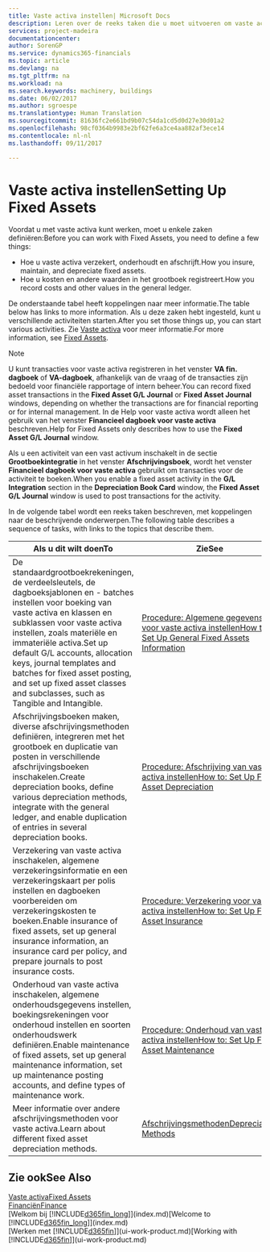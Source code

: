```yaml
---
title: Vaste activa instellen| Microsoft Docs
description: Leren over de reeks taken die u moet uitvoeren om vaste activa in te stellen, zoals machines of gebouwen.
services: project-madeira
documentationcenter: 
author: SorenGP
ms.service: dynamics365-financials
ms.topic: article
ms.devlang: na
ms.tgt_pltfrm: na
ms.workload: na
ms.search.keywords: machinery, buildings
ms.date: 06/02/2017
ms.author: sgroespe
ms.translationtype: Human Translation
ms.sourcegitcommit: 81636fc2e661bd9b07c54da1cd5d0d27e30d01a2
ms.openlocfilehash: 98cf0364b9983e2bf62fe6a3ce4aa882af3ece14
ms.contentlocale: nl-nl
ms.lasthandoff: 09/11/2017

---
```

# <a name="setting-up-fixed-assets"></a><span data-ttu-id="d9dac-103">Vaste activa instellen</span><span class="sxs-lookup"><span data-stu-id="d9dac-103">Setting Up Fixed Assets</span></span>
<span data-ttu-id="d9dac-104">Voordat u met vaste activa kunt werken, moet u enkele zaken definiëren:</span><span class="sxs-lookup"><span data-stu-id="d9dac-104">Before you can work with Fixed Assets, you need to define a few things:</span></span>  

* <span data-ttu-id="d9dac-105">Hoe u vaste activa verzekert, onderhoudt en afschrijft.</span><span class="sxs-lookup"><span data-stu-id="d9dac-105">How you insure, maintain, and depreciate fixed assets.</span></span>  
* <span data-ttu-id="d9dac-106">Hoe u kosten en andere waarden in het grootboek registreert.</span><span class="sxs-lookup"><span data-stu-id="d9dac-106">How you record costs and other values in the general ledger.</span></span>  

<span data-ttu-id="d9dac-107">De onderstaande tabel heeft koppelingen naar meer informatie.</span><span class="sxs-lookup"><span data-stu-id="d9dac-107">The table below has links to more information.</span></span> <span data-ttu-id="d9dac-108">Als u deze zaken hebt ingesteld, kunt u verschillende activiteiten starten.</span><span class="sxs-lookup"><span data-stu-id="d9dac-108">After you set those things up, you can start various activities.</span></span> <span data-ttu-id="d9dac-109">Zie [Vaste activa](fa-manage.md) voor meer informatie.</span><span class="sxs-lookup"><span data-stu-id="d9dac-109">For more information, see [Fixed Assets](fa-manage.md).</span></span>  

> [!NOTE]  
>   <span data-ttu-id="d9dac-110">U kunt transacties voor vaste activa registreren in het venster **VA fin. dagboek** of **VA-dagboek**, afhankelijk van de vraag of de transacties zijn bedoeld voor financiële rapportage of intern beheer.</span><span class="sxs-lookup"><span data-stu-id="d9dac-110">You can record fixed asset transactions in the **Fixed Asset G/L Journal** or **Fixed Asset Journal** windows, depending on whether the transactions are for financial reporting or for internal management.</span></span> <span data-ttu-id="d9dac-111">In de Help voor vaste activa wordt alleen het gebruik van het venster **Financieel dagboek voor vaste activa** beschreven.</span><span class="sxs-lookup"><span data-stu-id="d9dac-111">Help for Fixed Assets only describes how to use the **Fixed Asset G/L Journal** window.</span></span>  

<span data-ttu-id="d9dac-112">Als u een activiteit van een vast activum inschakelt in de sectie **Grootboekintegratie** in het venster **Afschrijvingsboek**, wordt het venster **Financieel dagboek voor vaste activa** gebruikt om transacties voor de activiteit te boeken.</span><span class="sxs-lookup"><span data-stu-id="d9dac-112">When you enable a fixed asset activity in the **G/L Integration** section in the **Depreciation Book Card** window, the **Fixed Asset G/L Journal** window is used to post transactions for the activity.</span></span>

<span data-ttu-id="d9dac-113">In de volgende tabel wordt een reeks taken beschreven, met koppelingen naar de beschrijvende onderwerpen.</span><span class="sxs-lookup"><span data-stu-id="d9dac-113">The following table describes a sequence of tasks, with links to the topics that describe them.</span></span>  

| <span data-ttu-id="d9dac-114">Als u dit wilt doen</span><span class="sxs-lookup"><span data-stu-id="d9dac-114">To</span></span> | <span data-ttu-id="d9dac-115">Zie</span><span class="sxs-lookup"><span data-stu-id="d9dac-115">See</span></span> |
| --- | --- |
| <span data-ttu-id="d9dac-116">De standaardgrootboekrekeningen, de verdeelsleutels, de dagboeksjablonen en - batches instellen voor boeking van vaste activa en klassen en subklassen voor vaste activa instellen, zoals materiële en immateriële activa.</span><span class="sxs-lookup"><span data-stu-id="d9dac-116">Set up default G/L accounts, allocation keys, journal templates and batches for fixed asset posting, and set up fixed asset classes and subclasses, such as Tangible and Intangible.</span></span> |[<span data-ttu-id="d9dac-117">Procedure: Algemene gegevens voor vaste activa instellen</span><span class="sxs-lookup"><span data-stu-id="d9dac-117">How to: Set Up General Fixed Assets Information</span></span>](fa-how-setup-general.md) |
| <span data-ttu-id="d9dac-118">Afschrijvingsboeken maken, diverse afschrijvingsmethoden definiëren, integreren met het grootboek en duplicatie van posten in verschillende afschrijvingsboeken inschakelen.</span><span class="sxs-lookup"><span data-stu-id="d9dac-118">Create depreciation books, define various depreciation methods, integrate with the general ledger, and enable duplication of entries in several depreciation books.</span></span> |[<span data-ttu-id="d9dac-119">Procedure: Afschrijving van vaste activa instellen</span><span class="sxs-lookup"><span data-stu-id="d9dac-119">How to: Set Up Fixed Asset Depreciation</span></span>](fa-how-setup-depreciation.md) |
| <span data-ttu-id="d9dac-120">Verzekering van vaste activa inschakelen, algemene verzekeringsinformatie en een verzekeringskaart per polis instellen en dagboeken voorbereiden om verzekeringskosten te boeken.</span><span class="sxs-lookup"><span data-stu-id="d9dac-120">Enable insurance of fixed assets, set up general insurance information, an insurance card per policy, and prepare journals to post insurance costs.</span></span> |[<span data-ttu-id="d9dac-121">Procedure: Verzekering voor vaste activa instellen</span><span class="sxs-lookup"><span data-stu-id="d9dac-121">How to: Set Up Fixed Asset Insurance</span></span>](fa-how-setup-insurance.md) |
| <span data-ttu-id="d9dac-122">Onderhoud van vaste activa inschakelen, algemene onderhoudsgegevens instellen, boekingsrekeningen voor onderhoud instellen en soorten onderhoudswerk definiëren.</span><span class="sxs-lookup"><span data-stu-id="d9dac-122">Enable maintenance of fixed assets, set up general maintenance information, set up maintenance posting accounts, and define types of maintenance work.</span></span> |[<span data-ttu-id="d9dac-123">Procedure: Onderhoud van vaste activa instellen</span><span class="sxs-lookup"><span data-stu-id="d9dac-123">How to: Set Up Fixed Asset Maintenance</span></span>](fa-how-setup-maintenance.md) |
| <span data-ttu-id="d9dac-124">Meer informatie over andere afschrijvingsmethoden voor vaste activa.</span><span class="sxs-lookup"><span data-stu-id="d9dac-124">Learn about different fixed asset depreciation methods.</span></span> |[<span data-ttu-id="d9dac-125">Afschrijvingsmethoden</span><span class="sxs-lookup"><span data-stu-id="d9dac-125">Depreciation Methods</span></span>](fa-depreciation-methods.md) |

## <a name="see-also"></a><span data-ttu-id="d9dac-126">Zie ook</span><span class="sxs-lookup"><span data-stu-id="d9dac-126">See Also</span></span>
[<span data-ttu-id="d9dac-127">Vaste activa</span><span class="sxs-lookup"><span data-stu-id="d9dac-127">Fixed Assets</span></span>](fa-manage.md)  
[<span data-ttu-id="d9dac-128">Financiën</span><span class="sxs-lookup"><span data-stu-id="d9dac-128">Finance</span></span>](finance.md)  
<span data-ttu-id="d9dac-129">[Welkom bij [!INCLUDE[d365fin_long](includes/d365fin_long_md.md)]](index.md)</span><span class="sxs-lookup"><span data-stu-id="d9dac-129">[Welcome to [!INCLUDE[d365fin_long](includes/d365fin_long_md.md)]](index.md)</span></span>  
<span data-ttu-id="d9dac-130">[Werken met [!INCLUDE[d365fin](includes/d365fin_md.md)]](ui-work-product.md)</span><span class="sxs-lookup"><span data-stu-id="d9dac-130">[Working with [!INCLUDE[d365fin](includes/d365fin_md.md)]](ui-work-product.md)</span></span>

